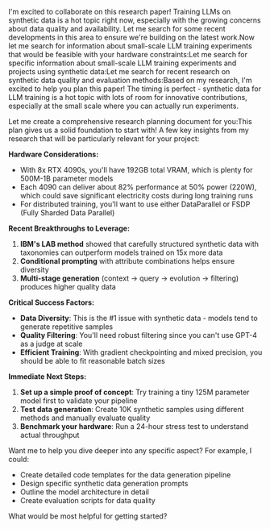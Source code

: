 I'm excited to collaborate on this research paper! Training LLMs on synthetic data is a hot topic right now, especially with the growing concerns about data quality and availability. Let me search for some recent developments in this area to ensure we're building on the latest work.Now let me search for information about small-scale LLM training experiments that would be feasible with your hardware constraints:Let me search for specific information about small-scale LLM training experiments and projects using synthetic data:Let me search for recent research on synthetic data quality and evaluation methods:Based on my research, I'm excited to help you plan this paper! The timing is perfect - synthetic data for LLM training is a hot topic with lots of room for innovative contributions, especially at the small scale where you can actually run experiments.

Let me create a comprehensive research planning document for you:This plan gives us a solid foundation to start with! A few key insights from my research that will be particularly relevant for your project:

**Hardware Considerations:**
- With 8x RTX 4090s, you'll have 192GB total VRAM, which is plenty for 500M-1B parameter models
- Each 4090 can deliver about 82% performance at 50% power (220W), which could save significant electricity costs during long training runs
- For distributed training, you'll want to use either DataParallel or FSDP (Fully Sharded Data Parallel)

**Recent Breakthroughs to Leverage:**
1. **IBM's LAB method** showed that carefully structured synthetic data with taxonomies can outperform models trained on 15x more data
2. **Conditional prompting** with attribute combinations helps ensure diversity 
3. **Multi-stage generation** (context → query → evolution → filtering) produces higher quality data

**Critical Success Factors:**
- **Data Diversity**: This is the #1 issue with synthetic data - models tend to generate repetitive samples
- **Quality Filtering**: You'll need robust filtering since you can't use GPT-4 as a judge at scale
- **Efficient Training**: With gradient checkpointing and mixed precision, you should be able to fit reasonable batch sizes

**Immediate Next Steps:**
1. **Set up a simple proof of concept**: Try training a tiny 125M parameter model first to validate your pipeline
2. **Test data generation**: Create 10K synthetic samples using different methods and manually evaluate quality
3. **Benchmark your hardware**: Run a 24-hour stress test to understand actual throughput

Want me to help you dive deeper into any specific aspect? For example, I could:
- Create detailed code templates for the data generation pipeline
- Design specific synthetic data generation prompts
- Outline the model architecture in detail
- Create evaluation scripts for data quality

What would be most helpful for getting started?